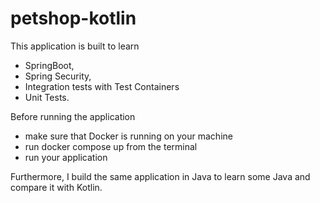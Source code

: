 # petshop-kotlin

This application is built to learn 
- SpringBoot, 
- Spring Security,
- Integration tests with Test Containers 
- Unit Tests.

Before running the application
- make sure that Docker is running on your machine
- run docker compose up from the terminal
- run your application

Furthermore, I build the same application in Java to learn some Java and compare it with Kotlin.











